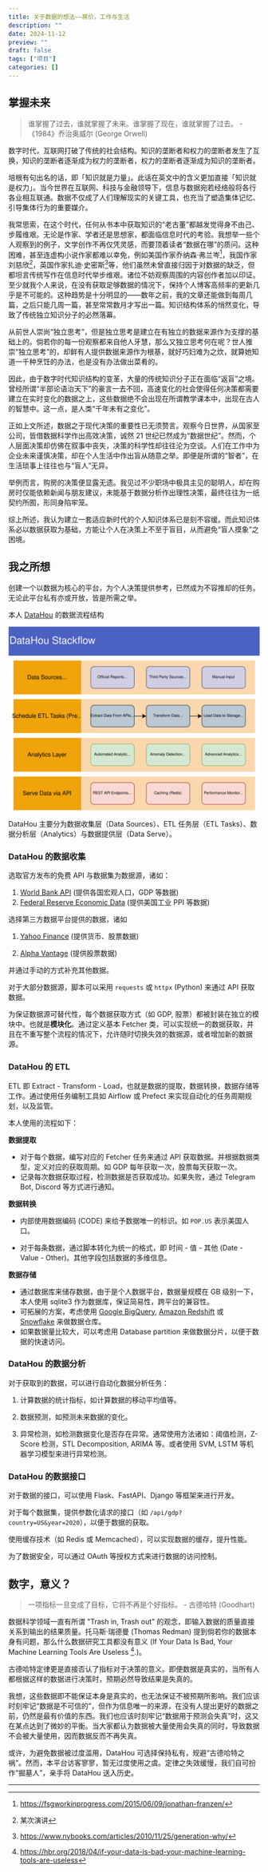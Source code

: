 ```yaml
---
title: 关于数据的想法——房价，工作与生活
description: ""
date: 2024-11-12
preview: ""
draft: false
tags: ["项目"]
categories: []
---
```



## 掌握未来

> 谁掌握了过去，谁就掌握了未来。谁掌握了现在，谁就掌握了过去。 
> -《1984》乔治奥威尔 (George Orwell) 

数字时代，互联网打破了传统的社会结构。知识的垄断者和权力的垄断者发生了互换，知识的垄断者逐渐成为权力的垄断者，权力的垄断者逐渐成为知识的垄断者。

培根有句出名的话，即「知识就是力量」。此话在英文中的含义更加直接「知识就是权力」。当今世界在互联网、科技与金融领导下，信息与数据宛若经络般将各行各业相互联通。数据不仅成了人们理解现实的关键工具，也充当了塑造集体记忆、引导集体行为的重要媒介。

我常思索，在这个时代，任何从书本中获取知识的“老古董”都越发觉得身不由己、步履维艰。无论是作家、学者还是思想家，都面临信息时代的考验。我想举一些个人观察到的例子，文学创作不再仅凭灵感，而要顶着读者“数据在哪”的质问。这种困难，甚至连虚构小说作家都难以幸免，例如美国作家乔纳森·弗兰岑[^1]，我国作家刘慈欣[^2]，英国作家扎迪·史密斯[^3]等，他们虽然未曾直接归因于对数据的缺乏，但都坦言传统写作在信息时代举步维艰。诸位不妨观察周围的内容创作者加以印证。至少就我个人来说，在没有获取足够数据的情况下，保持个人博客高频率的更新几乎是不可能的。这种趋势是十分明显的——数年之前，我的文章还能做到每周几篇，之后只能几周一篇，甚至常常数月才写出一篇。知识结构体系的悄然变化，导致了传统独立知识分子的必然落幕。

从前世人崇尚“独立思考”，但是独立思考是建立在有独立的数据来源作为支撑的基础上的。倘若你的每一份观察都来自他人牙慧，那么又独立思考何在呢？世人推崇“独立思考”的，却鲜有人提供数据来源作为根基，就好巧妇难为之炊，就算她知道一千种烹饪的办法，也是没有办法做出菜肴的。

因此，由于数字时代知识结构的变革，大量的传统知识分子正在面临“返盲”之境。曾经所谓“半部论语治天下”的豪言一去不回，高速变化的社会使得任何决策都需要建立在实时变化的数据之上，这些数据绝不会出现在所谓教学课本中，出现在古人的智慧中。这一点，是人类“千年未有之变化”。

正如上文所述，数据之于现代决策的重要性已无须赘言。观察今日世界，从国家至公司，皆借数据科学作出高效决策，诚然 21 世纪已然成为“数据世纪”。然而，个人层面决策却仿佛在叙事中丧失，决策的科学性却往往沦为空谈。人们在工作中为企业未来谨慎决策，却在个人生活中作出盲从随意之举。即便是所谓的“智者”，在生活琐事上往往也与“盲人”无异。

举例而言，购房的决策便显露无遗。我见过不少职场中极具主见的聪明人，却在购房时仅能依赖新闻与朋友建议，未能基于数据分析作出理性决策，最终往往为一纸契约所囿，形同身陷牢笼。

综上所述，我认为建立一套适应新时代的个人知识体系已是刻不容缓。而此知识体系必以数据获取为基础，方能让个人在决策上不至于盲目，从而避免“盲人摸象”之困境。


## 我之所想

创建一个以数据为核心的平台，为个人决策提供参考，已然成为不容推却的任务。无论此平台私有亦或开放，皆是所需之举。

本人 [DataHou](https://xhou.me/data) 的数据流程结构

![DataHouStackflow](./DataHou%20Flowchart.svg)

DataHou 主要分为数据收集层（Data Sources）、ETL 任务层（ETL Tasks）、数据分析层（Analytics）与数据提供层（Data Serve）。

### DataHou 的数据收集

选取官方发布的免费 API 与数据集为数据源，诸如：

1. [World Bank API](https://data.worldbank.org/) (提供各国宏观人口，GDP 等数据)
2. [Federal Reserve Economic Data](https://fred.stlouisfed.org/) (提供美国工业 PPI 等数据)

选择第三方数据平台提供的数据，诸如

1. [Yahoo Finance](https://finance.yahoo.com/) (提供货币、股票数据)

2. [Alpha Vantage](https://www.alphavantage.co/) (提供股票数据)

并通过手动的方式补充其他数据。

对于大部分数据源，脚本可以采用 `requests` 或 `httpx` (Python) 来通过 API 获取数据。

为保证数据源可替代性，每个数据获取方式（如 GDP, 股票）都被封装在独立的模块中。也就是**模块化**。通过定义基本 Fetcher 类，可以实现统一的数据获取，并且在不重写整个流程的情况下，允许随时切换失效的数据源，或者增加新的数据源。

### DataHou 的 ETL

ETL 即 Extract - Transform - Load，也就是数据的提取，数据转换，数据存储等工作。通过使用任务编制工具如 Airflow 或 Prefect 来实现自动化的任务周期规划，以及监管。

本人使用的流程如下：

**数据提取**

- 对于每个数据，编写对应的 Fetcher 任务来通过 API 获取数据。并根据数据类型，定义对应的获取周期。如 GDP 每年获取一次，股票每天获取一次。
- 记录每次数据获取过程，检测数据是否获取成功。如果失败，通过 Telegram Bot, Discord 等方式进行通知。

**数据转换**

- 内部使用数据编码 (CODE) 来给予数据唯一的标识。如 `POP.US` 表示美国人口。

- 对于每条数据，通过脚本转化为统一的格式，即 时间 - 值 - 其他 (Date - Value - Other)。其他字段包括数据的多维信息。

**数据存储**

- 通过数据库来储存数据，由于是个人数据平台，数据量规模在 GB 级别一下，本人使用 sqlite3 作为数据库，保证简易性，跨平台的兼容性。
- 可拓展的方案，考虑使用 [Google BigQuery](https://cloud.google.com/bigquery), [Amazon Redshift](https://aws.amazon.com/redshift/) 或 [Snowflake](https://www.snowflakecomputing.com/) 来做数据仓库。
- 如果数据量比较大，可以考虑用 Database partition 来做数据分片，以便于数据的快速访问。


### DataHou 的数据分析

对于获取到的数据，可以进行自动化数据分析任务：

1. 计算数据的统计指标，如计算数据的移动平均值等。

2. 数据预测，如预测未来数据的变化。

3. 异常检测，如检测数据变化是否存在异常。通常使用方法诸如：阈值检测，Z-Score 检测，STL Decomposition, ARIMA 等。或者使用 SVM, LSTM 等机器学习模型来进行异常检测。



### DataHou 的数据接口

对于数据的接口，可以使用 Flask、FastAPI、Django 等框架来进行开发。

对于每个数据集，提供参数化请求的接口（如 `/api/gdp?country=US&year=2020`），以便于数据的获取。

使用缓存技术（如 Redis 或 Memcached），可以实现数据的缓存，提升性能。

为了数据安全，可以通过 OAuth 等授权方式来进行数据的访问控制。



## 数字，意义？

> 一项指标一旦变成了目标，它将不再是个好指标。 - 古德哈特 (Goodhart)

数据科学领域一直有所谓 "Trash in, Trash out" 的观念，即输入数据的质量直接关系到输出的结果质量。托马斯·瑞德曼 (Thomas Redman) 提到倘若你的数据本身有问题，那么什么数据研究工具都没有意义 (If Your Data Is Bad, Your Machine Learning Tools Are Useless
[^4].)。

古德哈特定律更是直接否认了指标对于决策的意义。即便数据是真实的，当所有人都根据这样的数据进行决策时，预期必然导致结果是失真的。

我想，这些数据即不能保证本身是真实的，也无法保证不被预期所影响。我们应该时刻牢记“数据是不可信的”，但作为信息唯一的来源，在没有人提出更好的数据之前，仍然是最有价值的东西。我们也应该时刻牢记“数据用于预测会失真”时，这又在某点达到了微妙的平衡。当大家都认为数据被大量使用会失真的同时，导致数据不会被大量使用，因而数据反而不再失真。

或许，为避免数据被过度滥用，DataHou 可选择保持私有，规避“古德哈特之祸”。然而，本平台访客寥寥，暂无过度使用之虞。定律之失效缓慢，我们自可扮作“掘墓人”，亲手将 DataHou 送入历史。




---

[^1]: https://fsgworkinprogress.com/2015/06/09/jonathan-franzen/

[^2]: 某次演讲

[^3]: https://www.nybooks.com/articles/2010/11/25/generation-why/

[^4]: https://hbr.org/2018/04/if-your-data-is-bad-your-machine-learning-tools-are-useless
